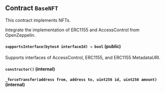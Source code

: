 ## Contract `BaseNFT`

This contract implements NFTs.

Integrate the implementation of ERC1155 and AccessControl from OpenZeppelin.




#### `supportsInterface(bytes4 interfaceId) → bool` (public)

Supports interfaces of AccessControl, ERC1155, and ERC1155 MetadataURI.



#### `constructor()` (internal)





#### `_forceTransfer(address from, address to, uint256 id, uint256 amount)` (internal)






